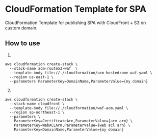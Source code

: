 # CloudFormation Template for SPA
CloudFormation Template for publishing SPA with CloudFront + S3 on custom domain.

## How to use
1.
```
aws cloudformation create-stack \
  --stack-name acm-route53-waf  \
  --template-body file://./cloudformation/acm-hostedzone-waf.yaml \
  --region us-east-1 \
  --parameters ParameterKey=DomainName,ParameterValue={my domain}
```

2.
```
aws cloudformation create-stack \
  --stack-name cloudfront \
  --template-body file://./cloudformation/waf-acm.yaml \
  --region ap-northeast-1 \
  --parameters \
    ParameterKey=CertificateArn,ParameterValue={acm arn} \
    ParameterKey=WebACLArn,ParameterValue={web acl arn} \
    ParameterKey=DomainName,ParameterValue={my domain}
```